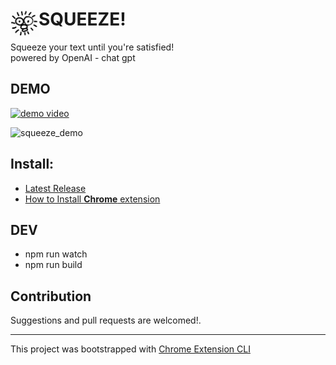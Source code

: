 # <img src="public/icons/icon_48.png" width="45" align="left"> SQUEEZE!

Squeeze your text until you're satisfied!
<br>
powered by OpenAI - chat gpt

## DEMO
[![demo video](http://img.youtube.com/vi/9usptKa-7fI/0.jpg)](https://youtu.be/9usptKa-7fI?t=0s)

![squeeze_demo](https://user-images.githubusercontent.com/63776725/232964794-2e31b0c6-0e6e-4a8f-9b35-88b919a16836.gif)


## Install:
- [Latest Release](https://github.com/kanghohyeong/squeeze/releases/tag/release_230419)
- [How to Install **Chrome** extension](https://developer.chrome.com/docs/extensions/mv3/getstarted/development-basics/#load-unpacked)

## DEV
- npm run watch
- npm run build

## Contribution

Suggestions and pull requests are welcomed!.

---

This project was bootstrapped with [Chrome Extension CLI](https://github.com/dutiyesh/chrome-extension-cli)


